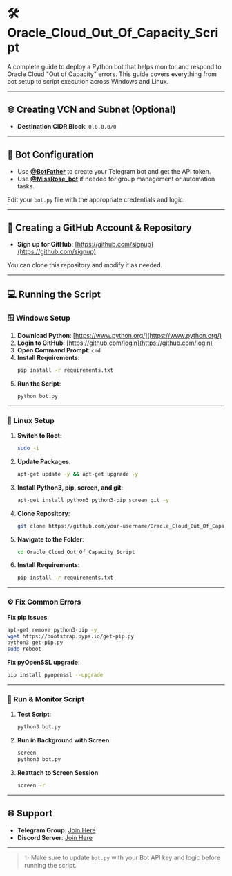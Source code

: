 
# 🛠 Oracle_Cloud_Out_Of_Capacity_Script

A complete guide to deploy a Python bot that helps monitor and respond to Oracle Cloud "Out of Capacity" errors. This guide covers everything from bot setup to script execution across Windows and Linux.

---

## 🌐 Creating VCN and Subnet (Optional)

- **Destination CIDR Block**: `0.0.0.0/0`

---

## 🤖 Bot Configuration

- Use [**@BotFather**](https://t.me/BotFather) to create your Telegram bot and get the API token.
- Use [**@MissRose_bot**](https://t.me/MissRose_bot) if needed for group management or automation tasks.

Edit your `bot.py` file with the appropriate credentials and logic.

---

## 📁 Creating a GitHub Account & Repository

- **Sign up for GitHub**: [https://github.com/signup](https://github.com/signup)

You can clone this repository and modify it as needed.

---

## 💻 Running the Script

### 🪟 Windows Setup

1. **Download Python**: [https://www.python.org/](https://www.python.org/)
2. **Login to GitHub**: [https://github.com/login](https://github.com/login)
3. **Open Command Prompt**: `cmd`
4. **Install Requirements**:
   ```bash
   pip install -r requirements.txt
   ```
5. **Run the Script**:
   ```bash
   python bot.py
   ```

---

### 🐧 Linux Setup

1. **Switch to Root**:
   ```bash
   sudo -i
   ```

2. **Update Packages**:
   ```bash
   apt-get update -y && apt-get upgrade -y
   ```

3. **Install Python3, pip, screen, and git**:
   ```bash
   apt-get install python3 python3-pip screen git -y
   ```

4. **Clone Repository**:
   ```bash
   git clone https://github.com/your-username/Oracle_Cloud_Out_Of_Capacity_Script.git
   ```

5. **Navigate to the Folder**:
   ```bash
   cd Oracle_Cloud_Out_Of_Capacity_Script
   ```

6. **Install Requirements**:
   ```bash
   pip install -r requirements.txt
   ```

---

### ⚙️ Fix Common Errors

**Fix pip issues**:
```bash
apt-get remove python3-pip -y
wget https://bootstrap.pypa.io/get-pip.py
python3 get-pip.py
sudo reboot
```

**Fix pyOpenSSL upgrade**:
```bash
pip install pyopenssl --upgrade
```

---

### 🧪 Run & Monitor Script

1. **Test Script**:
   ```bash
   python3 bot.py
   ```

2. **Run in Background with Screen**:
   ```bash
   screen
   python3 bot.py
   ```

3. **Reattach to Screen Session**:
   ```bash
   screen -r
   ```

---

## 🌐 Support

- **Telegram Group**: [Join Here](https://t.me/+3uqD7yCFngMxODI1)
- **Discord Server**: [Join Here](https://discord.gg/jJfBh8cEQG)

---

> ✨ Make sure to update `bot.py` with your Bot API key and logic before running the script.
